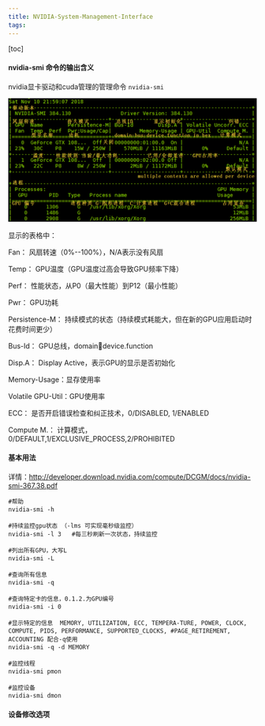 ```yaml
---
title: NVIDIA-System-Management-Interface
tags: 
---
```


[toc]

#### nvidia-smi 命令的输出含义

nvidia显卡驱动和cuda管理的管理命令 `nvidia-smi`

![nvidia-smi](https://raw.githubusercontent.com/OliverRen/olili_blog_img/master/NVIDIA-System-Management-Interface/2021127/1611735815836.png)

显示的表格中：

Fan：                     风扇转速（0%--100%），N/A表示没有风扇

Temp：                 GPU温度（GPU温度过高会导致GPU频率下降）

Perf：                    性能状态，从P0（最大性能）到P12（最小性能）

Pwr：                     GPU功耗

Persistence-M：   持续模式的状态（持续模式耗能大，但在新的GPU应用启动时花费时间更少）

Bus-Id：               GPU总线，domain:bus:device.function

Disp.A：                Display Active，表示GPU的显示是否初始化

Memory-Usage：显存使用率

Volatile GPU-Util：GPU使用率

ECC：                   是否开启错误检查和纠正技术，0/DISABLED, 1/ENABLED

Compute M.：     计算模式，0/DEFAULT,1/EXCLUSIVE_PROCESS,2/PROHIBITED

#### 基本用法

详情：http://developer.download.nvidia.com/compute/DCGM/docs/nvidia-smi-367.38.pdf

```
#帮助
nvidia-smi -h

#持续监控gpu状态 （-lms 可实现毫秒级监控）
nvidia-smi -l 3   #每三秒刷新一次状态，持续监控

#列出所有GPU，大写L
nvidia-smi -L

#查询所有信息
nvidia-smi -q

#查询特定卡的信息，0.1.2.为GPU编号
nvidia-smi -i 0

#显示特定的信息  MEMORY, UTILIZATION, ECC, TEMPERA-TURE, POWER, CLOCK, COMPUTE, PIDS, PERFORMANCE, SUPPORTED_CLOCKS, #PAGE_RETIREMENT, ACCOUNTING 配合-q使用
nvidia-smi -q -d MEMORY

#监控线程
nvidia-smi pmon

#监控设备
nvidia-smi dmon
```

#### 设备修改选项


